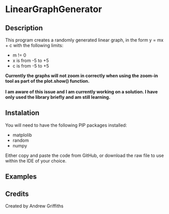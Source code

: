 # LinearGraphGenerator

## Description
This program creates a randomly generated linear graph, in the form y = mx + c with the following limits:
* m != 0
* x is from -5 to +5
* c is from -5 to +5

**Currently the graphs will not zoom in correctly when using the zoom-in tool as part of the plot.show() function.**
<br><br/>
**I am aware of this issue and I am currently working on a solution. I have only used the library briefly and am still learning.**

## Instalation
You will need to have the following PIP packages installed:
* matplolib
* random
* numpy

Either copy and paste the code from GitHub, or download the raw file to use within the IDE of your choice.

## Examples



## Credits
Created by Andrew Griffiths
